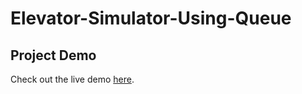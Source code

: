 # Elevator-Simulator-Using-Queue
## Project Demo
Check out the live demo [here](https://codeply.com/v/SyD2ta0Jnz).
